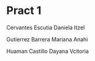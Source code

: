 # Pract 1
Cervantes Escutia Daniela Itzel
<p>
Gutierrez Barrera Mariana Anahi
<p>
Huaman  Castillo  Dayana Vcitoria 


